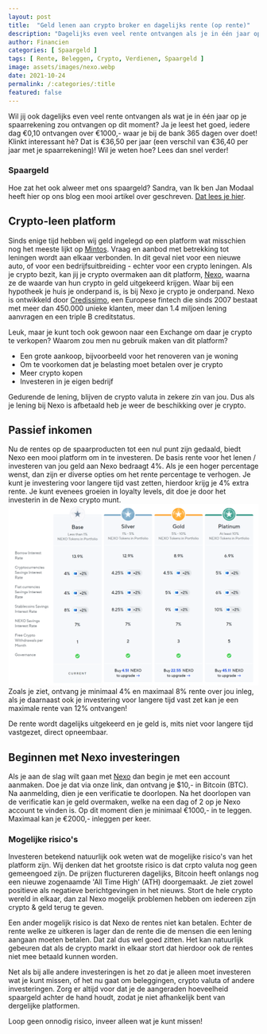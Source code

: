 ```yaml
---
layout: post
title:  "Geld lenen aan crypto broker en dagelijks rente (op rente)"
description: "Dagelijks even veel rente ontvangen als je in één jaar op je spaarrekening zou ontvangen? Leen je geld uit aan een crypto broker!"
author: Financien
categories: [ Spaargeld ]
tags: [ Rente, Beleggen, Crypto, Verdienen, Spaargeld ]
image: assets/images/nexo.webp
date: 2021-10-24
permalink: /:categories/:title
featured: false
---
```


Wil jij ook dagelijks even veel rente ontvangen als wat je in één jaar op je spaarrekening zou ontvangen op dit moment? Ja je leest het goed, iedere dag €0,10 ontvangen over €1000,- waar je bij de bank 365 dagen over doet!
Klinkt interessant hè? Dat is €36,50 per jaar (een verschil van €36,40 per jaar met je spaarrekening)! Wil je weten hoe? Lees dan snel verder!

### Spaargeld

Hoe zat het ook alweer met ons spaargeld? Sandra, van Ik ben Jan Modaal heeft hier op ons blog een mooi artikel over geschreven. [Dat lees je hier][Spaargldlnk].

## Crypto-leen platform

Sinds enige tijd hebben wij geld ingelegd op een platform wat misschien nog het meeste lijkt op [Mintos][Mintoslnk]. Vraag en aanbod met betrekking tot leningen wordt aan elkaar verbonden. In dit geval niet voor een nieuwe auto, of voor een bedrijfsuitbreiding - echter voor een crypto leningen.
Als je crypto bezit, kan jij je crypto overmaken aan dit platform, [Nexo][Nexolnk], waarna ze de waarde van hun crypto in geld uitgekeerd krijgen. Waar bij een hypotheek je huis je onderpand is, is bij Nexo je crypto je onderpand.
Nexo is ontwikkeld door [Credissimo][Credlnk], een Europese fintech die sinds 2007 bestaat met meer dan 450.000 unieke klanten, meer dan 1.4 miljoen lening aanvragen en een triple B creditstatus.

Leuk, maar je kunt toch ook gewoon naar een Exchange om daar je crypto te verkopen? Waarom zou men nu gebruik maken van dit platform?

* Een grote aankoop, bijvoorbeeld voor het renoveren van je woning
* Om te voorkomen dat je belasting moet betalen over je crypto
* Meer crypto kopen
* Investeren in je eigen bedrijf

Gedurende de lening, blijven de crypto valuta in zekere zin van jou. Dus als je lening bij Nexo is afbetaald heb je weer de beschikking over je crypto.

## Passief inkomen

Nu de rentes op de spaarproducten tot een nul punt zijn gedaald, biedt Nexo een mooi platform om in te investeren.
De basis rente voor het lenen / investeren van jou geld aan Nexo bedraagt 4%. Als je een hoger percentage wenst, dan zijn er diverse opties om het rente percentage te verhogen. Je kunt je investering voor langere tijd vast zetten, hierdoor krijg je 4% extra rente. Je kunt evenees groeien in loyalty levels, dit doe je door het investerin in de Nexo crypto munt.
![Nexo Loyalty Levels](/assets/images/Nexo_Loyalty_levels.png)
Zoals je ziet, ontvang je minimaal 4% en maximaal 8% rente over jou inleg, als je daarnaast ook je investering voor langere tijd vast zet kan je een maximale rente van 12% ontvangen!

De rente wordt dagelijks uitgekeerd en je geld is, mits niet voor langere tijd vastgezet, direct opneembaar.

## Beginnen met Nexo investeringen

Als je aan de slag wilt gaan met [Nexo][Nexolnk] dan begin je met een account aanmaken. Doe je dat via onze link, dan ontvang je $10,- in Bitcoin (BTC). Na aanmelding, dien je een verificatie te doorlopen. Na het doorlopen van de verificatie kan je geld overmaken, welke na een dag of 2 op je Nexo account te vinden is. Op dit moment dien je minimaal €1000,- in te leggen. Maximaal kan je €2000,- inleggen per keer.

### Mogelijke risico's

Investeren betekend natuurlijk ook weten wat de mogelijke risico's van het platform zijn.
Wij denken dat het grootste risico is dat crpto valuta nog geen gemeengoed zijn. De prijzen fluctureren dagelijks, Bitcoin heeft onlangs nog een nieuwe zogenaamde 'All Time High' (ATH) doorgemaakt. Je ziet zowel positieve als negatieve berichtgevingen in het nieuws.
Stort de hele crypto wereld in elkaar, dan zal Nexo mogelijk problemen hebben om iedereen zijn crypto & geld terug te geven.

Een ander mogelijk risico is dat Nexo de rentes niet kan betalen. Echter de rente welke ze uitkeren is lager dan de rente die de mensen die een lening aangaan moeten betalen. Dat zal dus wel goed zitten. Het kan natuurlijk gebeuren dat als de crypto markt in elkaar stort dat hierdoor ook de rentes niet mee betaald kunnen worden.

Net als bij alle andere investeringen is het zo dat je alleen moet investeren wat je kunt missen, of het nu gaat om beleggingen, crypto valuta of andere investeringen. Zorg er altijd voor dat je de aangeraden hoeveelheid spaargeld achter de hand houdt, zodat je niet afhankelijk bent van dergelijke platformen.

Loop geen onnodig risico, inveer alleen wat je kunt missen!

[Mintoslnk]:https://financienenzo.nl/investeren/eerste-stappen-met-mintos
[Nexolnk]:https://nexo.io/ref/ccpuoytzoq?src=web-link
[Credlnk]:https://credissimo.com/
[Spaargldlnk]:https://financienenzo.nl/spaargeld/hoe-zit-het-nou-eigenlijk-met-je-spaargeld-en-de-rente-belasting-en-inflatie
